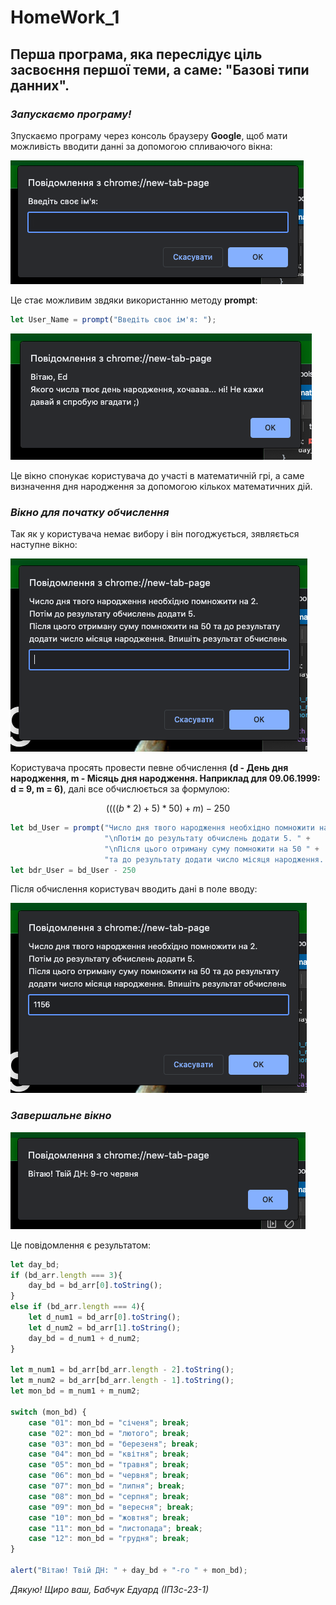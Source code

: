 # HomeWork_1

## Перша програма, яка переслідує ціль засвоєння першої теми, а саме: "Базові типи данних". 

### ___Запускаємо програму!___
Зпускаємо програму через консоль браузеру __Google__, щоб мати можливість вводити данні за допомогою спливаючого вікна:

![](https://github.com/Eduard-Babchuk/HomeWork_1/blob/main/Photo/1.png)

Це стає можливим звдяки використанню методу __prompt__:

```JavaScript
let User_Name = prompt("Введіть своє ім'я: ");
```

![](https://github.com/Eduard-Babchuk/HomeWork_1/blob/main/Photo/3.png)

Це вікно спонукає користувача до участі в математичній грі, а саме визначення дня народження за допомогою кількох математичних дій.

### ___Вікно для початку обчислення___

Так як у користувача немає вибору і він погоджується, зявляється наступне вікно:

![](https://github.com/Eduard-Babchuk/HomeWork_1/blob/main/Photo/4.png)

Користувача просять провести певне обчислення __(d - День дня народження, m - Місяць дня народження. Наприклад для 09.06.1999: d = 9, m = 6)__, далі все обчислюється за формулою:

$$ 
((((b*2)+5)*50)+m)-250
$$

```JavaScript
let bd_User = prompt("Число дня твого народження необхідно помножити на 2. " +
                     "\nПотім до результату обчислень додати 5. " +
                     "\nПісля цього отриману суму помножити на 50 " +
                     "та до результату додати число місяця народження. Впишіть результат обчислень");
let bdr_User = bd_User - 250
```
Після обчислення користувач вводить дані в поле вводу:

![](https://github.com/Eduard-Babchuk/HomeWork_1/blob/main/Photo/5.png)

### ___Завершальне вікно___

![](https://github.com/Eduard-Babchuk/HomeWork_1/blob/main/Photo/6.png)

Це повідомлення є результатом:

```JavaScript
let day_bd;
if (bd_arr.length === 3){
    day_bd = bd_arr[0].toString();
}
else if (bd_arr.length === 4){
    let d_num1 = bd_arr[0].toString();
    let d_num2 = bd_arr[1].toString();
    day_bd = d_num1 + d_num2;
}

let m_num1 = bd_arr[bd_arr.length - 2].toString();
let m_num2 = bd_arr[bd_arr.length - 1].toString();
let mon_bd = m_num1 + m_num2;

switch (mon_bd) {
    case "01": mon_bd = "січеня"; break;
    case "02": mon_bd = "лютого"; break;
    case "03": mon_bd = "березеня"; break;
    case "04": mon_bd = "квітня"; break;
    case "05": mon_bd = "травня"; break;
    case "06": mon_bd = "червня"; break;
    case "07": mon_bd = "липня"; break;
    case "08": mon_bd = "серпня"; break;
    case "09": mon_bd = "вересня"; break;
    case "10": mon_bd = "жовтня"; break;
    case "11": mon_bd = "листопада"; break;
    case "12": mon_bd = "грудня"; break;
}

alert("Вітаю! Твій ДН: " + day_bd + "-го " + mon_bd); 
```
_Дякую! Щиро ваш, Бабчук Едуард (ІПЗс-23-1)_
